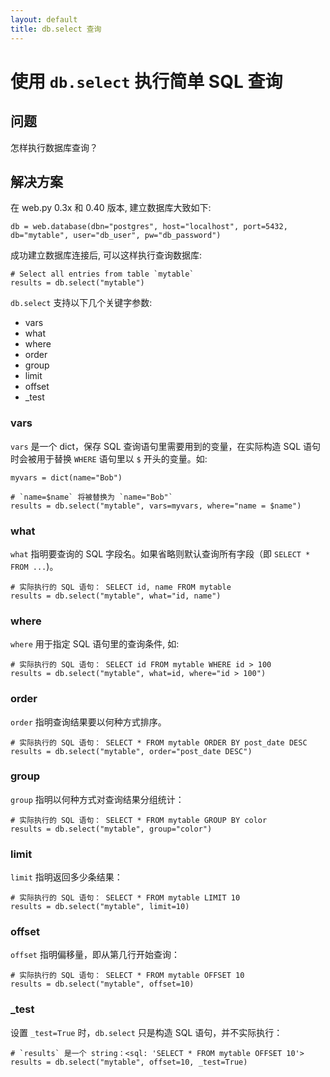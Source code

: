 ```yaml
---
layout: default
title: db.select 查询
---
```


# 使用 `db.select` 执行简单 SQL 查询

## 问题

怎样执行数据库查询？

## 解决方案

在 web.py 0.3x 和 0.40 版本, 建立数据库大致如下:

```
db = web.database(dbn="postgres", host="localhost", port=5432, db="mytable", user="db_user", pw="db_password")
```

成功建立数据库连接后, 可以这样执行查询数据库:

```
# Select all entries from table `mytable`
results = db.select("mytable")
```

`db.select` 支持以下几个关键字参数:

* vars
* what
* where
* order
* group
* limit
* offset
* _test

### vars

`vars` 是一个 dict，保存 SQL 查询语句里需要用到的变量，在实际构造 SQL 语句时会被用于替换 `WHERE` 语句里以 `$` 开头的变量。如:

```
myvars = dict(name="Bob")

# `name=$name` 将被替换为 `name="Bob"`
results = db.select("mytable", vars=myvars, where="name = $name")
```

### what

`what` 指明要查询的 SQL 字段名。如果省略则默认查询所有字段（即 `SELECT * FROM ...`)。

```
# 实际执行的 SQL 语句： SELECT id, name FROM mytable
results = db.select("mytable", what="id, name")
```

### where

`where` 用于指定 SQL 语句里的查询条件, 如:

```
# 实际执行的 SQL 语句： SELECT id FROM mytable WHERE id > 100
results = db.select("mytable", what=id, where="id > 100")
```

### order

`order` 指明查询结果要以何种方式排序。

```
# 实际执行的 SQL 语句： SELECT * FROM mytable ORDER BY post_date DESC
results = db.select("mytable", order="post_date DESC")
```

### group

`group` 指明以何种方式对查询结果分组统计：

```
# 实际执行的 SQL 语句： SELECT * FROM mytable GROUP BY color
results = db.select("mytable", group="color")
```

### limit

`limit` 指明返回多少条结果：

```
# 实际执行的 SQL 语句： SELECT * FROM mytable LIMIT 10
results = db.select("mytable", limit=10)
```

### offset

`offset` 指明偏移量，即从第几行开始查询：

```
# 实际执行的 SQL 语句： SELECT * FROM mytable OFFSET 10
results = db.select("mytable", offset=10)
```

### _test

设置 `_test=True` 时，`db.select` 只是构造 SQL 语句，并不实际执行：

```
# `results` 是一个 string：<sql: 'SELECT * FROM mytable OFFSET 10'>
results = db.select("mytable", offset=10, _test=True)
```
